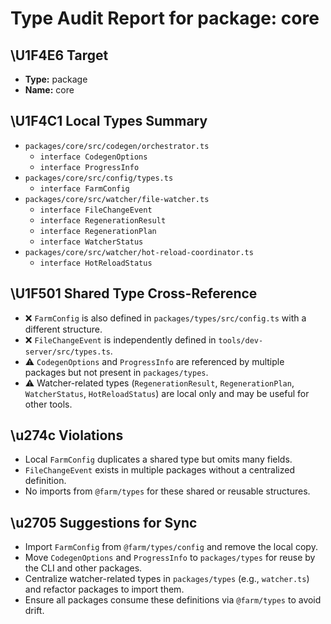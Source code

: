 # Type Audit Report for package: core

## \U1F4E6 Target
- **Type:** package
- **Name:** core

## \U1F4C1 Local Types Summary
- `packages/core/src/codegen/orchestrator.ts`
  - `interface CodegenOptions`
  - `interface ProgressInfo`
- `packages/core/src/config/types.ts`
  - `interface FarmConfig`
- `packages/core/src/watcher/file-watcher.ts`
  - `interface FileChangeEvent`
  - `interface RegenerationResult`
  - `interface RegenerationPlan`
  - `interface WatcherStatus`
- `packages/core/src/watcher/hot-reload-coordinator.ts`
  - `interface HotReloadStatus`

## \U1F501 Shared Type Cross-Reference
- ❌ `FarmConfig` is also defined in `packages/types/src/config.ts` with a different structure.
- ❌ `FileChangeEvent` is independently defined in `tools/dev-server/src/types.ts`.
- ⚠️ `CodegenOptions` and `ProgressInfo` are referenced by multiple packages but not present in `packages/types`.
- ⚠️ Watcher-related types (`RegenerationResult`, `RegenerationPlan`, `WatcherStatus`, `HotReloadStatus`) are local only and may be useful for other tools.

## \u274c Violations
- Local `FarmConfig` duplicates a shared type but omits many fields.
- `FileChangeEvent` exists in multiple packages without a centralized definition.
- No imports from `@farm/types` for these shared or reusable structures.

## \u2705 Suggestions for Sync
- Import `FarmConfig` from `@farm/types/config` and remove the local copy.
- Move `CodegenOptions` and `ProgressInfo` to `packages/types` for reuse by the CLI and other packages.
- Centralize watcher-related types in `packages/types` (e.g., `watcher.ts`) and refactor packages to import them.
- Ensure all packages consume these definitions via `@farm/types` to avoid drift.
